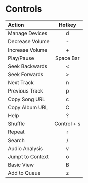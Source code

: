 # Controls


| Action           |   Hotkey    |
|:-----------------|:-----------:|
| Manage Devices   | d           |
| Decrease Volume  | -           |
| Increase Volume  | +           |
| Play/Pause       | Space Bar   |
| Seek Backwards   | <           |
| Seek Forwards    | >           |
| Next Track       | n           |
| Previous Track   | p           |
| Copy Song URL    | c           |
| Copy Album URL   | C           |
| Help             | ?           |
| Shuffle          | Control + s |
| Repeat           | r           |
| Search           | /           |
| Audio Analysis   | v           |
| Jumpt to Context | o           |
| Basic View       | B           |
| Add to Queue     | z           |
